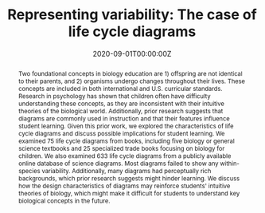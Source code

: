 ---
abstract: "Two foundational concepts in biology education are 1) offspring are not identical to their parents, and 2) organisms undergo changes throughout their lives. These concepts are included in both international and U.S. curricular standards. Research in psychology has shown that children often have difficulty understanding these concepts, as they are inconsistent with their intuitive theories of the biological world. Additionally, prior research suggests that diagrams are commonly used in instruction and that their features influence student learning. Given this prior work, we explored the characteristics of life cycle diagrams and discuss possible implications for student learning. We examined 75 life cycle diagrams from books, including five biology or general science textbooks and 25 specialized trade books focusing on biology for children. We also examined 633 life cycle diagrams from a publicly available online database of science diagrams. Most diagrams failed to show any within-species variability. Additionally, many diagrams had perceptually rich backgrounds, which prior research suggests might hinder learning. We discuss how the design characteristics of diagrams may reinforce students' intuitive theories of biology, which might make it difficult for students to understand key biological concepts in the future."
authors:
- admin
- Olympia N. Mathiaparanam
- David Liu
- Vienne Seitz
- Martha W. Alibali
- Karl S. Rosengren
date: "2020-09-01T00:00:00Z"
doi: "10.1187/cbe.19-11-0251"
featured: False
image:
  caption: 
  focal_point: ""
  preview_only: false
projects: 
publication: '*CBE-Life Science Education, 19*, ar49'
publication_short: ""
publication_types:
- "2"
publishDate: "2020-09-01T00:00:00Z"
slides: 
summary: We examined the diagrams found in biology books and online to see if their design alligned with research-based practices. We found that many diagrams had perceptually rich backgrounds, which prior research suggests might hinder learning.
tags:
- Biological Reasoning
- Visual Representations
- Science Education
title: "Representing variability: The case of life cycle diagrams"
url_code: ""
url_dataset: ""
url_pdf: https://www.lifescied.org/doi/10.1187/cbe.19-11-0251
url_poster: ""
url_project: ""
url_slides: ""
url_source: ""
url_video: ""
---